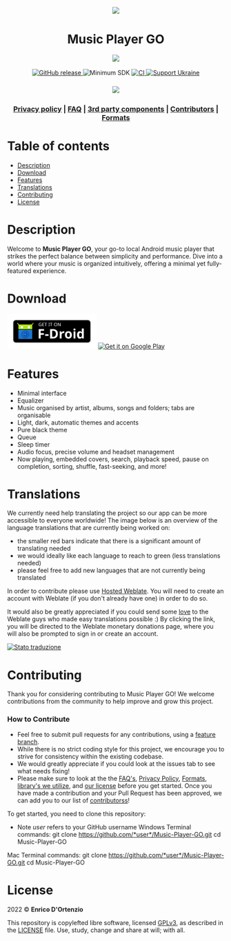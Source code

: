 <p align="center">
<img width="128" src="https://github.com/enricocid/Music-Player-GO/blob/main/fastlane/metadata/android/en-US/images/icon.png">
</p>

<h1 align="center">Music Player GO</h1>

<p align="center">
<img width="400" src="art16.gif">
</p>

<p align="center">
  <!-- Latest Release -->
    <a href="https://github.com/enricocid/Music-Player-GO/releases">
      <img alt="GitHub release"
      src="https://img.shields.io/static/v1?label=Tag&message=v4.4.23&color=58F5D1">
    </a>
   <!-- Minimum SDK -->
    <img alt="Minimum SDK" src="https://img.shields.io/static/v1?label=API&message=21&color=32B5ED">
     <!-- Android CI integration -->
    <a href="https://github.com/enricocid/Music-Player-GO/actions">
    <img alt="CI" src="https://github.com/enricocid/Music-Player-GO/workflows/Android%20CI/badge.svg">
    </a>
    <!-- Support Ukraine -->
    <a href="https://war.ukraine.ua/support-ukraine/">
    <img alt="Support Ukraine" src="https://img.shields.io/static/v1?label=Support Ukraine&message=now!&color=005BBB">
    </a>
</p>

  <h3 align="center">
  <a href="https://hosted.weblate.org/engage/music-player-go/">
    <img src="https://hosted.weblate.org/widgets/music-player-go/-/287x66-white.png" />
  </a>
  </h3>

  <h3 align="center">
  <a href="PRIVACY_POLICY.md">Privacy policy</a> |
  <a href="FAQ.md">FAQ</a> |
  <a href="LIBS.md">3rd party components</a> |
  <a href="CONTRIBUTORS.md">Contributors</a> |
  <a href="FORMATS.md">Formats</a>
  </h3>

  </h3>


# Table of contents

- [Description](#description)
- [Download](#download)
- [Features](#features)
- [Translations](#translations)
- [Contributing](#contributing)
- [License](#license)


# Description

Welcome to **Music Player GO**, your go-to local Android music player that strikes the perfect balance between simplicity and performance. Dive into a world where your music is organized intuitively, offering a minimal yet fully-featured experience.


# Download

[<img src="https://raw.githubusercontent.com/enricocid/fdroid-custom-badges/main/badge_get-it-on.png"
    alt="Get it on F-Droid"
    height="80">](https://f-droid.org/packages/com.iven.musicplayergo/)
[<img src="https://play.google.com/intl/en_us/badges/static/images/badges/en_badge_web_generic.png"
    alt="Get it on Google Play"
    height="80">](https://play.google.com/store/apps/details?id=com.iven.musicplayergo)
  
# Features

- Minimal interface
- Equalizer
- Music organised by artist, albums, songs and folders; tabs are organisable
- Light, dark, automatic themes and accents
- Pure black theme
- Queue
- Sleep timer
- Audio focus, precise volume and headset management
- Now playing, embedded covers, search, playback speed, pause on completion, sorting, shuffle, fast-seeking, and more!
 

# Translations

We currently need help translating the project so our app can be more accessible to everyone worldwide!
The image below is an overview of the language translations that are currently being worked on:
- the smaller red bars indicate that there is a significant amount of translating needed
- we would ideally like each language to reach to green (less translations needed)
- please feel free to add new languages that are not currently being translated

In order to contribute please use [Hosted Weblate](https://hosted.weblate.org/engage/music-player-go/). 
You will need to create an account with Weblate (if you don't already have one) in order to do so.

It would also be greatly appreciated if you could send some [love](https://weblate.org/donate/new/) to the Weblate guys who made easy translations possible :)
By clicking the link, you will be directed to the Weblate monetary donations page, where you will also be prompted to sign in or create an account.

<a href="https://hosted.weblate.org/engage/music-player-go/">
<img src="https://hosted.weblate.org/widgets/music-player-go/-/horizontal-auto.svg" alt="Stato traduzione" />
</a>


# Contributing

Thank you for considering contributing to Music Player GO! We welcome contributions from the community to help improve and grow this project.

### How to Contribute

* Feel free to submit pull requests for any contributions, using a [feature branch](https://www.atlassian.com/git/tutorials/comparing-workflows/feature-branch-workflow).
* While there is no strict coding style for this project, we encourage you to strive for consistency within the existing codebase.
* We would greatly appreciate if you could look at the issues tab to see what needs fixing!
* Please make sure to look at the the [FAQ's](FAQ.md), [Privacy Policy](PRIVACY_POLICY.md), [Formats](FORMATS.md), [library's we utilize](LIBS.md), and [our license](LICENSE.md) before you get started. Once you have made a contribution and your Pull Request has been approved, we can add you to our list of [contributorss](CONTRIBUTORS.md)!

  
To get started, you need to clone this repository:
- Note *user* refers to your GitHub username
Windows Terminal commands:
git clone https://github.com/*user*/Music-Player-GO.git
cd Music-Player-GO

Mac Terminal commands:
git clone https://github.com/*user*/Music-Player-GO.git
cd Music-Player-GO

# License


2022 &copy; **Enrico D'Ortenzio**

This repository is copylefted libre software, licensed [GPLv3](https://www.gnu.org/licenses/#GPL), as described in the [LICENSE](LICENSE.md) file.
Use, study, change and share at will; with all.
